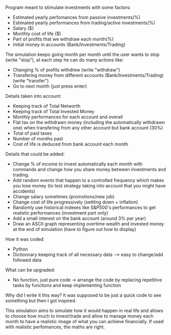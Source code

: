 Program meant to stimulate investments with some factors:
- Estimated yearly perfomances from passive investments(%)
- Estimated yearly performances from trading/active investments(%)
- Salary ($)
- Monthly cost of life ($)
- Part of profits that we withdraw each month(%)
- Initial money in accounts (Bank/Investments/Trading)

The simulation keeps going month per month until the user wants to stop (write "stop"),
at each step he can do many actions like:
- Changing % of profits withdrew (write "withdraw")
- Transfering money from different accounts (Bank/Investments/Trading) (write "transfer")
- Go to next month (just press enter)

Details taken into account:
- Keeping track of Total Networth
- Keeping track of Total Invested Money
- Monthly performances for each account and overall
- Flat tax on the withdrawn money (including the automatically withdrawn one) when transfering from any other account but bank account (30%)
- Total of paid taxes
- Number of months past
- Cost of life is deduced from bank account each month

Details that could be added:
- Change % of income to invest automatically each month with commands and change how you share money between investments and trading.
- Add random events that happen to a controlled frequency which makes you lose money (to test strategy taking into account that you might have accidents)
- Change salary sometimes (promotions/new job)
- Change cost of life progressively (settling down + inflation)
- Randomly use historical indexes like S&P500's performances to get realistic performances (investment part only)
- Add a small interest on the bank account (around 3% per year) 
- Draw an ASCII graph representing overtime wealth and invested money at the end of simulation (have to figure out how to display)

How it was coded:
- Python
- Dictionnary keeping track of all necessary data --> easy to change/add followed data

What can be upgraded:
- No function, just pure code -> arrange the code by replacing repetitive tasks by functions and keep implementing function

Why did I write it this way?
It was supposed to be just a quick code to see something but then I got inspired.

This simulation aims to simulate how it would happen in real life and allows to choose how much to invest/trade
and allow to manage money each month to have a realistic image of what you can achieve financially.
If used with realistic perfomances, the maths are right.
